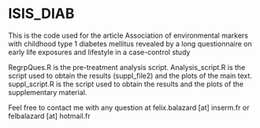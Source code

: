 # ISIS_DIAB
This is the code used for the article Association of environmental markers with childhood type 1 diabetes mellitus revealed by a 
long questionnaire on early life exposures and lifestyle in a case-control study

RegrpQues.R is the pre-treatment analysis script.
Analysis_script.R is the script used to obtain the results (suppl_file2) and the plots of the main text.
suppl_script.R is the script used to obtain the results and the plots of the supplementary material.

Feel free to contact me with any question at felix.balazard [at] inserm.fr or felbalazard [at] hotmail.fr
